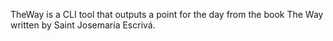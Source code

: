 TheWay is a CLI tool that outputs a point for the day from the book The Way written by Saint Josemaría Escrivá.

